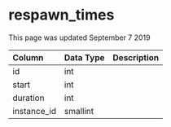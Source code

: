 # respawn\_times

This page was updated September 7 2019

| Column | Data Type | Description |
| :--- | :--- | :--- |
| id | int |  |
| start | int |  |
| duration | int |  |
| instance\_id | smallint |  |

